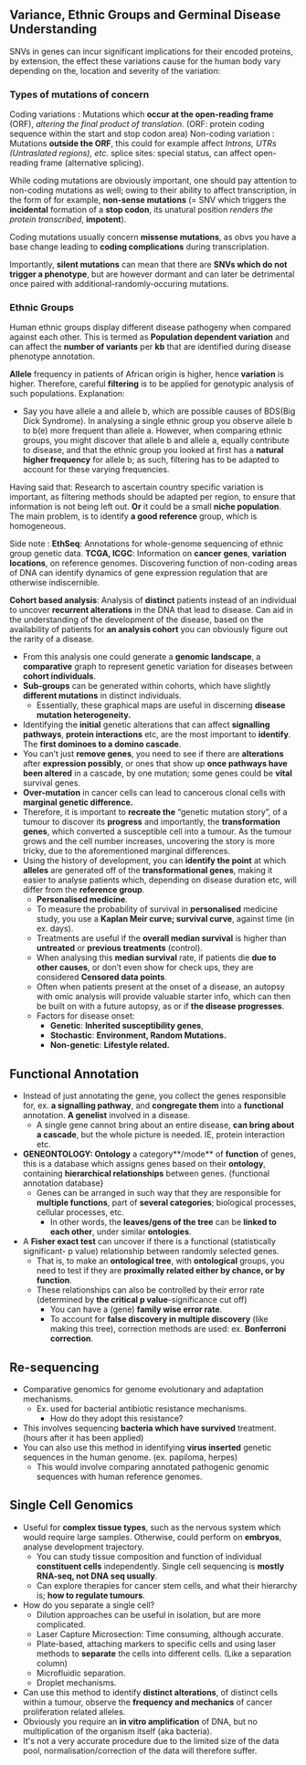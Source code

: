 ## Variance, Ethnic Groups and Germinal Disease Understanding

SNVs in genes can incur significant implications for their encoded proteins, by extension, the effect these variations cause for the human body vary depending on the, location and severity of the variation:

### Types of mutations of concern

Coding variations
: Mutations which **occur at the open-reading frame** (ORF), *altering the final product of translation*. (ORF: protein coding sequence within the start and stop codon area)
Non-coding variation
: Mutations **outside the ORF**, this could for example affect *Introns, UTRs (Untraslated regions), etc.*
splice sites: special status, can affect open-reading frame (alternative splicing).

While coding mutations are obviously important, one should pay attention to non-coding mutations as well; owing to their ability to affect transcription, in the form of for example, **non-sense mutations** (= SNV which triggers the **incidental** formation of a **stop codon**, its unatural position *renders the protein transcribed*, **impotent**).

Coding mutations usually concern **missense mutations**, as obvs you have a base change leading to **coding complications** during transcriplation.

Importantly, **silent mutations** can mean that there are **SNVs which do not trigger a phenotype**, but are however dormant and can later be detrimental once paired with additional-randomly-occuring mutations.

### Ethnic Groups

Human ethnic groups display different disease pathogeny when compared against each other. This is termed as **Population dependent variation** and can affect the **number of variants** per **kb** that are identified during disease phenotype annotation.

**Allele** frequency in patients of African origin is higher, hence **variation** is higher. Therefore, careful **filtering** is to be applied for genotypic analysis of such populations. Explanation:
* Say you have allele a and allele b, which are possible causes of BDS(Big Dick Syndrome). In analysing a single ethnic group you observe allele b to b(e) more frequent than allele a. However, when comparing ethnic groups, you might discover that allele b and allele a, equally contribute to disease, and that the ethnic group you looked at first has a **natural higher frequency** for allele b; as such, filtering has to be adapted to account for these varying frequencies.

Having said that: Research to ascertain country specific variation is important, as filtering methods should be adapted per region, to ensure that information is not being left out. **Or** it could be a small **niche population**. The main problem, is to identify **a good reference** group, which is homogeneous.

Side note
: **EthSeq**: Annotations for whole-genome sequencing of ethnic group genetic data. **TCGA, ICGC**: Information on **cancer** **genes**, **variation locations**, on reference genomes. Discovering function of non-coding areas of DNA can identify dynamics of gene expression regulation that are otherwise indiscernible. 

**Cohort based analysis**: Analysis of **distinct** patients instead of an individual to uncover **recurrent alterations** in the DNA that lead to disease. Can aid in the understanding of the development of the disease, based on the availability of patients for **an analysis cohort** you can obviously figure out the rarity of a disease.  
  * From this analysis one could generate a **genomic landscape**, a **comparative** graph to represent genetic variation for diseases between **cohort individuals**.   
  * **Sub-groups** can be generated within cohorts, which have slightly **different mutations** in distinct individuals.  
    * Essentially, these graphical maps are useful in discerning **disease mutation heterogeneity.**  
* Identifying the **initial** genetic alterations that can affect **signalling pathways**, **protein interactions** etc, are the most important to **identify**. The **first dominoes to a domino cascade**.   
* You can’t just **remove genes**, you need to see if there are **alterations** after **expression possibly**, or ones that show up **once pathways have been altered** in a cascade, by one mutation; some genes could be **vital** survival genes.  
* **Over-mutation** in cancer cells can lead to cancerous clonal cells with **marginal genetic difference.**  
* Therefore, it is important to **recreate the** “genetic mutation story”, of a tumour to discover its **progress** and importantly, the **transformation genes**, which converted a susceptible cell into a tumour. As the tumour grows and the cell number increases, uncovering the story is more tricky, due to the aforementioned marginal differences.   
* Using the history of development, you can **identify the point** at which **alleles** are generated off of the **transformational genes**, making it easier to analyse patients which, depending on disease duration etc, will differ from the **reference group**.  
  * **Personalised medicine**.  
  * To measure the probability of survival in **personalised** medicine study, you use a **Kaplan Meir curve; survival curve**, against time (in ex. days).  
  * Treatments are useful if the **overall median survival** is higher than **untreated** or **previous treatments** (control).  
  * When analysing this **median survival** rate, if patients die **due to other causes**, or don’t even show for check ups, they are considered **Censored data points**.  
  * Often when patients present at the onset of a disease, an autopsy with omic analysis will provide valuable starter info, which can then be built on with a future autopsy, as or if **the disease progresses**.   
  * Factors for disease onset:  
    * **Genetic**: **Inherited susceptibility genes**,  
    * **Stochastic**: **Environment, Random Mutations.**  
    * **Non-genetic**: **Lifestyle related.**

## Functional Annotation

* Instead of just annotating the gene, you collect the genes responsible for, ex. **a signalling pathway**, and **congregate them** into a **functional** annotation. **A genelist** involved in a disease.   
  * A single gene cannot bring about an entire disease, **can bring about a cascade**, but the whole picture is needed. IE, protein interaction etc.  
* **GENEONTOLOGY: Ontology** a category**/mode** of **function** of genes, this is a database which assigns genes based on their **ontology**, containing **hierarchical relationships** between genes. {functional annotation database}  
  * Genes can be arranged in such way that they are responsible for **multiple functions**, part of **several categories**; biological processes, cellular processes, etc.  
    * In other words, the **leaves/gens of the tree** can be **linked to each other**, under similar **ontologies**.  
* A **Fisher exact test** can uncover if there is a functional (statistically significant- p value) relationship between randomly selected genes.  
  * That is, to make an **ontological tree**, with **ontological** groups, you need to test if they are **proximally related either by chance, or by function**.   
  * These relationships can also be controlled by their error rate (determined by **the critical p value**\-significance cut off)   
    * You can have a (gene) **family wise error rate**.    
    * To account for **false discovery in multiple discovery** (like making this tree), correction methods are used: ex. **Bonferroni correction**.

## Re-sequencing

* Comparative genomics for genome evolutionary and adaptation mechanisms.  
  * Ex. used for bacterial antibiotic resistance mechanisms.  
    * How do they adopt this resistance?  
* This involves sequencing **bacteria which have survived** treatment. (hours after it has been applied)  
* You can also use this method in identifying **virus inserted** genetic sequences in the human genome. (ex. papiloma, herpes)  
  * This would involve comparing annotated pathogenic genomic sequences with human reference genomes.

## Single Cell Genomics

* Useful for **complex tissue types**, such as the nervous system which would require large samples. Otherwise, could perform on **embryos**, analyse development trajectory.  
  * You can study tissue composition and function of individual **constituent cells** independently. Single cell sequencing is **mostly RNA-seq, not DNA seq usually**.  
  * Can explore therapies for cancer stem cells, and what their hierarchy is; **how to regulate tumours**.  
* How do you separate a single cell?  
  * Dilution approaches can be useful in isolation, but are more complicated.  
  * Laser Capture Microsection: Time consuming, although accurate.  
  * Plate-based, attaching markers to specific cells and using laser methods to **separate** the cells into different cells. (Like a separation column)  
  * Microfluidic separation.  
  * Droplet mechanisms.  
* Can use this method to identify **distinct alterations**, of distinct cells within a tumour, observe the **frequency and mechanics** of cancer proliferation related alleles.  
* Obviously you require an **in vitro amplification** of DNA, but no multiplication of the organism itself (aka bacteria).  
* It's not a very accurate procedure due to the limited size of the data pool, normalisation/correction of the data will therefore suffer.